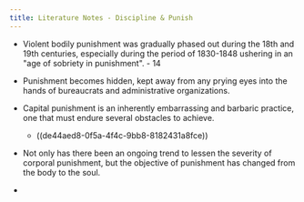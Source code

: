 ```yaml
---
title: Literature Notes - Discipline & Punish
---
```


- Violent bodily punishment was gradually phased out during the 18th and 19th centuries, especially during the period of 1830-1848 ushering in an "age of sobriety in punishment". - 14

- Punishment becomes hidden, kept away from any prying eyes into the hands of bureaucrats and administrative organizations. 

- Capital punishment is an inherently embarrassing and barbaric practice, one that must endure several obstacles to achieve.
	 - ((de44aed8-0f5a-4f4c-9bb8-8182431a8fce))

- Not only has there been an ongoing trend to lessen the severity of corporal punishment, but the objective of punishment has changed from the body to the soul.

- 
